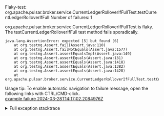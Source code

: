         
Flaky-test: org.apache.pulsar.broker.service.CurrentLedgerRolloverIfFullTest.testCurrentLedgerRolloverIfFull
Number of failures: 1

org.apache.pulsar.broker.service.CurrentLedgerRolloverIfFullTest is flaky. The testCurrentLedgerRolloverIfFull test method fails sporadically.

```
java.lang.AssertionError: expected [5] but found [6]
	at org.testng.Assert.fail(Assert.java:110)
	at org.testng.Assert.failNotEquals(Assert.java:1577)
	at org.testng.Assert.assertEqualsImpl(Assert.java:149)
	at org.testng.Assert.assertEquals(Assert.java:131)
	at org.testng.Assert.assertEquals(Assert.java:1418)
	at org.testng.Assert.assertEquals(Assert.java:1382)
	at org.testng.Assert.assertEquals(Assert.java:1428)
	at org.apache.pulsar.broker.service.CurrentLedgerRolloverIfFullTest.testCurrentLedgerRolloverIfFull(CurrentLedgerRolloverIfFullTest.java:84)
```

Usage tip: To enable automatic navigation to failure message, open the following links with CTRL/CMD-click.  
[example failure 2024-03-28T14:17:02.2084976Z](https://github.com/apache/pulsar/actions/runs/8468394281/job/23201812372#step:11:808)  


<details>
<summary>Full exception stacktrace</summary>
<code><pre>
java.lang.AssertionError: expected [5] but found [6]
	at org.testng.Assert.fail(Assert.java:110)
	at org.testng.Assert.failNotEquals(Assert.java:1577)
	at org.testng.Assert.assertEqualsImpl(Assert.java:149)
	at org.testng.Assert.assertEquals(Assert.java:131)
	at org.testng.Assert.assertEquals(Assert.java:1418)
	at org.testng.Assert.assertEquals(Assert.java:1382)
	at org.testng.Assert.assertEquals(Assert.java:1428)
	at org.apache.pulsar.broker.service.CurrentLedgerRolloverIfFullTest.testCurrentLedgerRolloverIfFull(CurrentLedgerRolloverIfFullTest.java:84)
	at java.base/jdk.internal.reflect.NativeMethodAccessorImpl.invoke0(Native Method)
	at java.base/jdk.internal.reflect.NativeMethodAccessorImpl.invoke(NativeMethodAccessorImpl.java:77)
	at java.base/jdk.internal.reflect.DelegatingMethodAccessorImpl.invoke(DelegatingMethodAccessorImpl.java:43)
	at java.base/java.lang.reflect.Method.invoke(Method.java:568)
	at org.testng.internal.invokers.MethodInvocationHelper.invokeMethod(MethodInvocationHelper.java:139)
	at org.testng.internal.invokers.InvokeMethodRunnable.runOne(InvokeMethodRunnable.java:47)
	at org.testng.internal.invokers.InvokeMethodRunnable.call(InvokeMethodRunnable.java:76)
	at org.testng.internal.invokers.InvokeMethodRunnable.call(InvokeMethodRunnable.java:11)
	at java.base/java.util.concurrent.FutureTask.run(FutureTask.java:264)
	at java.base/java.util.concurrent.ThreadPoolExecutor.runWorker(ThreadPoolExecutor.java:1136)
	at java.base/java.util.concurrent.ThreadPoolExecutor$Worker.run(ThreadPoolExecutor.java:635)
	at java.base/java.lang.Thread.run(Thread.java:840)

</pre></code>
</details>

